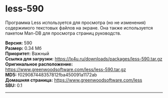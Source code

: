 # less-590
Программа Less используется для просмотра (но не изменения) содержимого текстовых файлов на экране. Она также используется пакетом Man-DB для просмотра страниц руководств.

**Версия:** 590<br />
**Размер:** 0.34 Мб<br />
**Приоритет:** Важный<br />
**Ссылка для загрузки:** https://lx4u.ru/downloads/packages/less-590.tar.gz<br />
**Оригинальное расположение:** https://www.greenwoodsoftware.com/less/less-590.tar.gz<br/>
**MD5:** f029087448357812fba450091a1172ab<br />
**Домашняя страница:** https://www.greenwoodsoftware.com/less
<br />**SBU:** 0.1

***
